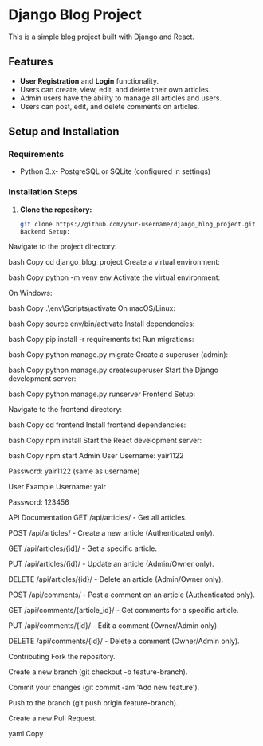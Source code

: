 # Django Blog Project

This is a simple blog project built with Django and React.

## Features
- **User Registration** and **Login** functionality.
- Users can create, view, edit, and delete their own articles.
- Admin users have the ability to manage all articles and users.
- Users can post, edit, and delete comments on articles.

## Setup and Installation

### Requirements
- Python 3.x- PostgreSQL or SQLite (configured in settings)

### Installation Steps

1. **Clone the repository:**

   ```bash
   git clone https://github.com/your-username/django_blog_project.git
   Backend Setup:

Navigate to the project directory:

bash
Copy
cd django_blog_project
Create a virtual environment:

bash
Copy
python -m venv env
Activate the virtual environment:

On Windows:

bash
Copy
.\env\Scripts\activate
On macOS/Linux:

bash
Copy
source env/bin/activate
Install dependencies:

bash
Copy
pip install -r requirements.txt
Run migrations:

bash
Copy
python manage.py migrate
Create a superuser (admin):

bash
Copy
python manage.py createsuperuser
Start the Django development server:

bash
Copy
python manage.py runserver
Frontend Setup:

Navigate to the frontend directory:

bash
Copy
cd frontend
Install frontend dependencies:

bash
Copy
npm install
Start the React development server:

bash
Copy
npm start
Admin User
Username: yair1122

Password: yair1122 (same as username)

User Example
Username: yair

Password: 123456

API Documentation
GET /api/articles/ - Get all articles.

POST /api/articles/ - Create a new article (Authenticated only).

GET /api/articles/{id}/ - Get a specific article.

PUT /api/articles/{id}/ - Update an article (Admin/Owner only).

DELETE /api/articles/{id}/ - Delete an article (Admin/Owner only).

POST /api/comments/ - Post a comment on an article (Authenticated only).

GET /api/comments/{article_id}/ - Get comments for a specific article.

PUT /api/comments/{id}/ - Edit a comment (Owner/Admin only).

DELETE /api/comments/{id}/ - Delete a comment (Owner/Admin only).

Contributing
Fork the repository.

Create a new branch (git checkout -b feature-branch).

Commit your changes (git commit -am 'Add new feature').

Push to the branch (git push origin feature-branch).

Create a new Pull Request.

yaml
Copy

